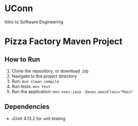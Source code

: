 # UConn
Intro to Software Engineering

# Pizza Factory Maven Project

## How to Run

1. Clone the repository, or download .zip
2. Navigate to the project directory
3. Run: `mvn clean compile`
4. Run tests: `mvn test`
5. Run the application: `mvn exec:java -Dexec.mainClass="Main"`

## Dependencies
- JUnit 4.13.2 for unit testing
